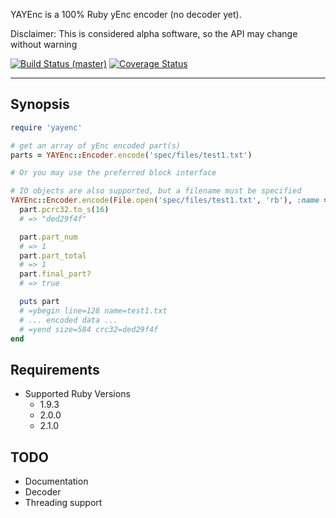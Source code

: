 YAYEnc is a 100% Ruby yEnc encoder (no decoder yet).

Disclaimer: This is considered alpha software, so the API may change without warning

[![Build Status (master)](https://travis-ci.org/cjlucas/ruby-yayenc.png?branch=master "Branch: master")](https://travis-ci.org/cjlucas/ruby-yayenc)
[![Coverage Status](https://coveralls.io/repos/cjlucas/ruby-yayenc/badge.png?branch=master)](https://coveralls.io/r/cjlucas/ruby-yayenc?branch=master)

---
## Synopsis ##
```ruby
require 'yayenc'

# get an array of yEnc encoded part(s)
parts = YAYEnc::Encoder.encode('spec/files/test1.txt')

# Or you may use the preferred block interface

# IO objects are also supported, but a filename must be specified
YAYEnc::Encoder.encode(File.open('spec/files/test1.txt', 'rb'), :name => 'test1.txt') do |part|
  part.pcrc32.to_s(16)
  # => "ded29f4f"

  part.part_num
  # => 1
  part.part_total
  # => 1
  part.final_part?
  # => true

  puts part
  # =ybegin line=128 name=test1.txt
  # ... encoded data ...
  # =yend size=584 crc32=ded29f4f
end

```
## Requirements ##
- Supported Ruby Versions
  - 1.9.3
  - 2.0.0
  - 2.1.0

## TODO ##
- Documentation
- Decoder
- Threading support
